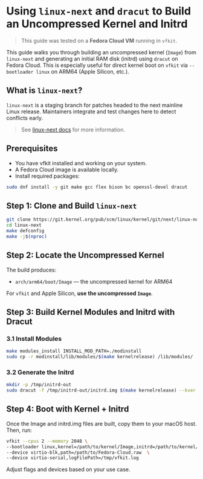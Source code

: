 # Using `linux-next` and `dracut` to Build an Uncompressed Kernel and Initrd

> This guide was tested on a **Fedora Cloud VM** running in `vfkit`.

This guide walks you through building an uncompressed kernel (`Image`) from `linux-next` and generating an initial RAM disk (initrd) using `dracut` on Fedora Cloud. This is especially useful for direct kernel boot on `vfkit` via `--bootloader linux` on ARM64 (Apple Silicon, etc.).

## What is `linux-next`?

`linux-next` is a staging branch for patches headed to the next mainline Linux release. Maintainers integrate and test changes here to detect conflicts early.

> See [linux-next docs](https://www.kernel.org/doc/man-pages/linux-next.html) for more information.

## Prerequisites

- You have vfkit installed and working on your system.
- A Fedora Cloud image is available locally.
- Install required packages:

```bash
sudo dnf install -y git make gcc flex bison bc openssl-devel dracut
```

## Step 1: Clone and Build `linux-next`

```bash
git clone https://git.kernel.org/pub/scm/linux/kernel/git/next/linux-next.git
cd linux-next
make defconfig
make -j$(nproc)
```

## Step 2: Locate the Uncompressed Kernel

The build produces:

- `arch/arm64/boot/Image` — the uncompressed kernel for ARM64

For `vfkit` and Apple Silicon, **use the uncompressed `Image`**.

## Step 3: Build Kernel Modules and Initrd with Dracut

### 3.1 Install Modules

```bash
make modules_install INSTALL_MOD_PATH=./modinstall
sudo cp -r modinstall/lib/modules/$(make kernelrelease) /lib/modules/
```

### 3.2 Generate the Initrd

```bash
mkdir -p /tmp/initrd-out
sudo dracut -f /tmp/initrd-out/initrd.img $(make kernelrelease) --kver $(make kernelrelease)
```

## Step 4: Boot with Kernel + Initrd

Once the Image and initrd.img files are built, copy them to your macOS host. Then, run:

```bash
vfkit --cpus 2 --memory 2048 \
--bootloader linux,kernel=/path/to/kernel/Image,initrd=/path/to/kernel/initrd.img,cmdline="root=/dev/vda1 console=hvc0" \
--device virtio-blk,path=/path/to/Fedora-Cloud.raw  \
--device virtio-serial,logFilePath=/tmp/vfkit.log
```

Adjust flags and devices based on your use case.
